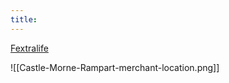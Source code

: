 ```yaml
---
title:
---
```


[Fextralife](https://eldenring.wiki.fextralife.com/Nomadic+Merchant+Castle+Morne+Rampart)

![[Castle-Morne-Rampart-merchant-location.png]]

